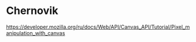 # Chernovik

https://developer.mozilla.org/ru/docs/Web/API/Canvas_API/Tutorial/Pixel_manipulation_with_canvas
